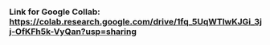 ### Link for Google Collab: https://colab.research.google.com/drive/1fq_5UqWTlwKJGi_3jj-OfKFh5k-VyQan?usp=sharing
